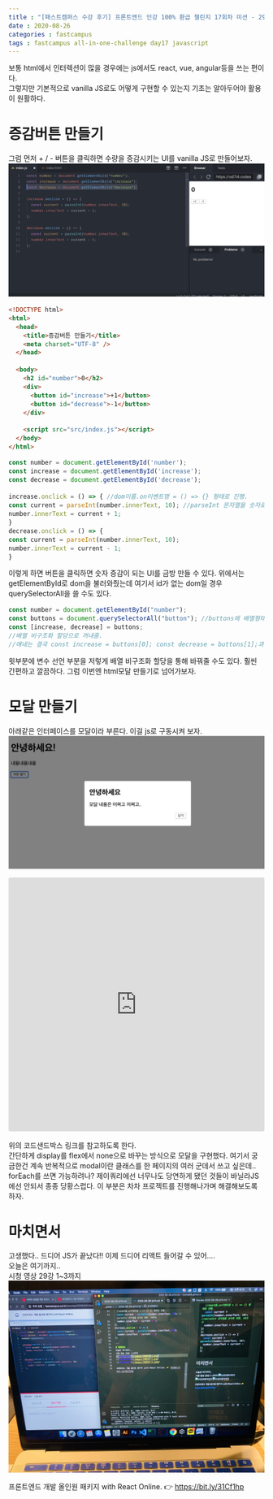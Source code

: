 ```yaml
---
title : "[패스트캠퍼스 수강 후기] 프론트엔드 인강 100% 환급 챌린지 17회차 미션 - 29강 html과 js연동"
date : 2020-08-26
categories : fastcampus 
tags : fastcampus all-in-one-challenge day17 javascript 
---
```

보통 html에서 인터렉션이 많을 경우에는 js에서도 react, vue, angular등을 쓰는 편이다.  
그렇지만 기본적으로 vanilla JS로도 어떻게 구현할 수 있는지 기초는 알아두어야 활용이 원활하다.  
# 증감버튼 만들기
그럼 먼저 + / - 버튼을 클릭하면 수량을 증감시키는 UI를 vanilla JS로 만들어보자.
![증감버튼](/images/200826-1.png)
```html
<!DOCTYPE html>
<html>
  <head>
    <title>증감버튼 만들기</title>
    <meta charset="UTF-8" />
  </head>

  <body>
    <h2 id="number">0</h2>
    <div>
      <button id="increase">+1</button>
      <button id="decrease">-1</button>
    </div>

    <script src="src/index.js"></script>
  </body>
</html>
```
```javascript
const number = document.getElementById('number');
const increase = document.getElementById('increase');
const decrease = document.getElementById('decrease');

increase.onclick = () => { //dom이름.on이벤트명 = () => {} 형태로 진행.
const current = parseInt(number.innerText, 10); //parseInt 문자열을 숫자로 변환, 10진수
number.innerText = current + 1;  
}
decrease.onclick = () => {
const current = parseInt(number.innerText, 10);
number.innerText = current - 1;  
}
```
이렇게 하면 버튼을 클릭하면 숫자 증감이 되는 UI를 금방 만들 수 있다. 위에서는 getElementById로 dom을 불러와줬는데 여기서 id가 없는 dom일 경우 querySelectorAll을 쓸 수도 있다.
```javascript
const number = document.getElementById("number");
const buttons = document.querySelectorAll("button"); //buttons에 배열형태로 두개의 버튼이 들어가 있음.
const [increase, decrease] = buttons; 
//배열 비구조화 할당으로 꺼내줌.
//얘네는 결국 const increase = buttons[0]; const decrease = buttons[1];과 같음.
```
윗부분에 변수 선언 부분을 저렇게 배열 비구조화 할당을 통해 바꿔줄 수도 있다. 훨씬 간편하고 깔끔하다. 그럼 이번엔 html모달 만들기로 넘어가보자.

# 모달 만들기
아래같은 인터페이스를 모달이라 부른다. 이걸 js로 구동시켜 보자.  
![모달](/images/200826-2.png)

<iframe src="https://codesandbox.io/embed/modal-85ui1?fontsize=14&hidenavigation=1&theme=dark"
     style="width:100%; height:500px; border:0; border-radius: 4px; overflow:hidden;"
     title="modal"
     allow="accelerometer; ambient-light-sensor; camera; encrypted-media; geolocation; gyroscope; hid; microphone; midi; payment; usb; vr; xr-spatial-tracking"
     sandbox="allow-forms allow-modals allow-popups allow-presentation allow-same-origin allow-scripts"
   ></iframe>

위의 코드샌드박스 링크를 참고하도록 한다.  
간단하게 display를 flex에서 none으로 바꾸는 방식으로 모달을 구현했다. 여기서 궁금한건 계속 반복적으로 modal이란 클래스를 한 페이지의 여러 군데서 쓰고 싶은데.. forEach를 쓰면 가능하려나? 제이쿼리에선 너무나도 당연하게 됐던 것들이 바닐라JS에선 안되서 종종 당황스럽다. 이 부분은 차차 프로젝트를 진행해나가며 해결해보도록 하자.  

# 마치면서
고생했다.. 드디어 JS가 끝났다!! 이제 드디어 리액트 들어갈 수 있어....  
오늘은 여기까지..    
시청 영상 29강 1~3까지
![수강인증이미지](/images/200826-3.jpeg)
   
프론트엔드 개발 올인원 패키지 with React Online. 👉 https://bit.ly/31Cf1hp